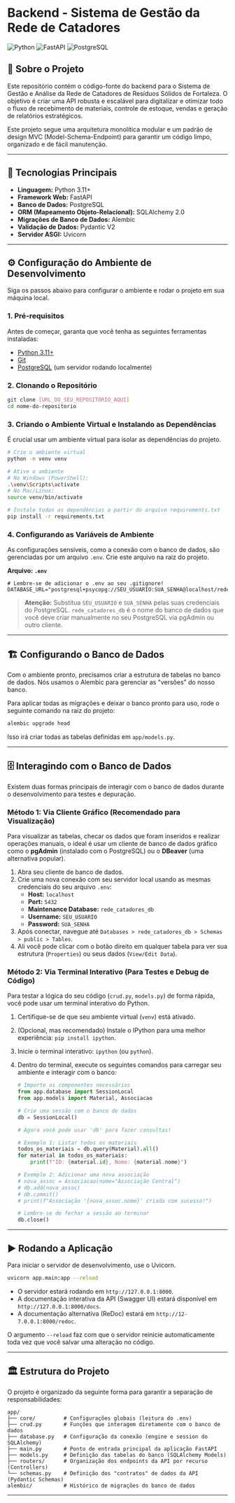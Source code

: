 # Backend - Sistema de Gestão da Rede de Catadores

![Python](https://img.shields.io/badge/Python-3.11+-blue?style=for-the-badge&logo=python)
![FastAPI](https://img.shields.io/badge/FastAPI-0.110+-009688?style=for-the-badge&logo=fastapi)
![PostgreSQL](https://img.shields.io/badge/PostgreSQL-16+-336791?style=for-the-badge&logo=postgresql)

## 📜 Sobre o Projeto

Este repositório contém o código-fonte do backend para o Sistema de Gestão e Análise da Rede de Catadores de Resíduos Sólidos de Fortaleza. O objetivo é criar uma API robusta e escalável para digitalizar e otimizar todo o fluxo de recebimento de materiais, controle de estoque, vendas e geração de relatórios estratégicos.

Este projeto segue uma arquitetura monolítica modular e um padrão de design MVC (Model-Schema-Endpoint) para garantir um código limpo, organizado e de fácil manutenção.

---

## 🚀 Tecnologias Principais

* **Linguagem:** Python 3.11+
* **Framework Web:** FastAPI
* **Banco de Dados:** PostgreSQL
* **ORM (Mapeamento Objeto-Relacional):** SQLAlchemy 2.0
* **Migrações de Banco de Dados:** Alembic
* **Validação de Dados:** Pydantic V2
* **Servidor ASGI:** Uvicorn

---

## ⚙️ Configuração do Ambiente de Desenvolvimento

Siga os passos abaixo para configurar o ambiente e rodar o projeto em sua máquina local.

### 1. Pré-requisitos

Antes de começar, garanta que você tenha as seguintes ferramentas instaladas:
* [Python 3.11+](https://www.python.org/downloads/)
* [Git](https://git-scm.com/downloads)
* [PostgreSQL](https://www.postgresql.org/download/) (um servidor rodando localmente)

### 2. Clonando o Repositório
```bash
git clone [URL_DO_SEU_REPOSITORIO_AQUI]
cd nome-do-repositorio
```

### 3. Criando o Ambiente Virtual e Instalando as Dependências
É crucial usar um ambiente virtual para isolar as dependências do projeto.

```bash
# Crie o ambiente virtual
python -m venv venv

# Ative o ambiente
# No Windows (PowerShell):
.\venv\Scripts\activate
# No Mac/Linux:
source venv/bin/activate

# Instale todas as dependências a partir do arquivo requirements.txt
pip install -r requirements.txt
```

### 4. Configurando as Variáveis de Ambiente
As configurações sensíveis, como a conexão com o banco de dados, são gerenciadas por um arquivo `.env`. Crie este arquivo na raiz do projeto.

**Arquivo: `.env`**
```env
# Lembre-se de adicionar o .env ao seu .gitignore!
DATABASE_URL="postgresql+psycopg://SEU_USUARIO:SUA_SENHA@localhost/rede_catadores_db"
```
> **Atenção:** Substitua `SEU_USUARIO` e `SUA_SENHA` pelas suas credenciais do PostgreSQL. `rede_catadores_db` é o nome do banco de dados que você deve criar manualmente no seu PostgreSQL via pgAdmin ou outro cliente.

---

## 🏗️ Configurando o Banco de Dados

Com o ambiente pronto, precisamos criar a estrutura de tabelas no banco de dados. Nós usamos o Alembic para gerenciar as "versões" do nosso banco.

Para aplicar todas as migrações e deixar o banco pronto para uso, rode o seguinte comando na raiz do projeto:
```bash
alembic upgrade head
```
Isso irá criar todas as tabelas definidas em `app/models.py`.

---

## 🗄️ Interagindo com o Banco de Dados

Existem duas formas principais de interagir com o banco de dados durante o desenvolvimento para testes e depuração.

### Método 1: Via Cliente Gráfico (Recomendado para Visualização)

Para visualizar as tabelas, checar os dados que foram inseridos e realizar operações manuais, o ideal é usar um cliente de banco de dados gráfico como o **pgAdmin** (instalado com o PostgreSQL) ou o **DBeaver** (uma alternativa popular).

1.  Abra seu cliente de banco de dados.
2.  Crie uma nova conexão com seu servidor local usando as mesmas credenciais do seu arquivo `.env`:
    * **Host:** `localhost`
    * **Port:** `5432`
    * **Maintenance Database:** `rede_catadores_db`
    * **Username:** `SEU_USUARIO`
    * **Password:** `SUA_SENHA`
3.  Após conectar, navegue até `Databases > rede_catadores_db > Schemas > public > Tables`.
4.  Ali você pode clicar com o botão direito em qualquer tabela para ver sua estrutura (`Properties`) ou seus dados (`View/Edit Data`).

### Método 2: Via Terminal Interativo (Para Testes e Debug de Código)

Para testar a lógica do seu código (`crud.py`, `models.py`) de forma rápida, você pode usar um terminal interativo do Python.

1.  Certifique-se de que seu ambiente virtual (`venv`) está ativado.
2.  (Opcional, mas recomendado) Instale o IPython para uma melhor experiência: `pip install ipython`.
3.  Inicie o terminal interativo: `ipython` (ou `python`).
4.  Dentro do terminal, execute os seguintes comandos para carregar seu ambiente e interagir com o banco:

    ```python
    # Importe os componentes necessários
    from app.database import SessionLocal
    from app.models import Material, Associacao

    # Crie uma sessão com o banco de dados
    db = SessionLocal()

    # Agora você pode usar 'db' para fazer consultas!

    # Exemplo 1: Listar todos os materiais
    todos_os_materiais = db.query(Material).all()
    for material in todos_os_materiais:
        print(f"ID: {material.id}, Nome: {material.nome}")

    # Exemplo 2: Adicionar uma nova associação
    # nova_assoc = Associacao(nome="Associação Central")
    # db.add(nova_assoc)
    # db.commit()
    # print(f"Associação '{nova_assoc.nome}' criada com sucesso!")

    # Lembre-se de fechar a sessão ao terminar
    db.close()
    ```

---

## ▶️ Rodando a Aplicação

Para iniciar o servidor de desenvolvimento, use o Uvicorn.

```bash
uvicorn app.main:app --reload
```
* O servidor estará rodando em `http://127.0.0.1:8000`.
* A documentação interativa da API (Swagger UI) estará disponível em `http://127.0.0.1:8000/docs`.
* A documentação alternativa (ReDoc) estará em `http://12-7.0.0.1:8000/redoc`.

O argumento `--reload` faz com que o servidor reinicie automaticamente toda vez que você salvar uma alteração no código.

---

## 🏛️ Estrutura do Projeto

O projeto é organizado da seguinte forma para garantir a separação de responsabilidades:

```
app/
├── core/         # Configurações globais (leitura do .env)
├── crud.py       # Funções que interagem diretamente com o banco de dados
├── database.py   # Configuração da conexão (engine e session do SQLAlchemy)
├── main.py       # Ponto de entrada principal da aplicação FastAPI
├── models.py     # Definição das tabelas do banco (SQLAlchemy Models)
├── routers/      # Organização dos endpoints da API por recurso (Controllers)
└── schemas.py    # Definição dos "contratos" de dados da API (Pydantic Schemas)
alembic/          # Histórico de migrações do banco de dados
```
---